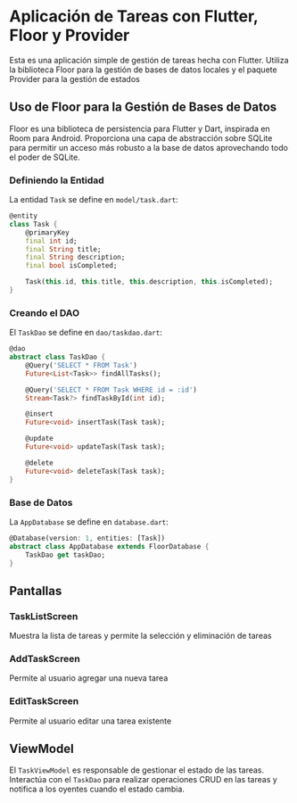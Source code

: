 # Aplicación de Tareas con Flutter, Floor y Provider

Esta es una aplicación simple de gestión de tareas hecha con Flutter. Utiliza la biblioteca Floor para la gestión de bases de datos locales y el paquete Provider para la gestión de estados

## Uso de Floor para la Gestión de Bases de Datos

Floor es una biblioteca de persistencia para Flutter y Dart, inspirada en Room para Android. Proporciona una capa de abstracción sobre SQLite para permitir un acceso más robusto a la base de datos aprovechando todo el poder de SQLite.

### Definiendo la Entidad

La entidad `Task` se define en `model/task.dart`:

```dart
@entity
class Task {
    @primaryKey
    final int id;
    final String title;
    final String description;
    final bool isCompleted;

    Task(this.id, this.title, this.description, this.isCompleted);
}
```

### Creando el DAO

El `TaskDao` se define en `dao/taskdao.dart`:

```dart
@dao
abstract class TaskDao {
    @Query('SELECT * FROM Task')
    Future<List<Task>> findAllTasks();

    @Query('SELECT * FROM Task WHERE id = :id')
    Stream<Task?> findTaskById(int id);

    @insert
    Future<void> insertTask(Task task);

    @update
    Future<void> updateTask(Task task);

    @delete
    Future<void> deleteTask(Task task);
}
```

### Base de Datos

La `AppDatabase` se define en `database.dart`:

```dart
@Database(version: 1, entities: [Task])
abstract class AppDatabase extends FloorDatabase {
    TaskDao get taskDao;
}
```


## Pantallas

### TaskListScreen

Muestra la lista de tareas y permite la selección y eliminación de tareas

### AddTaskScreen

Permite al usuario agregar una nueva tarea

### EditTaskScreen

Permite al usuario editar una tarea existente

## ViewModel

El `TaskViewModel` es responsable de gestionar el estado de las tareas. Interactúa con el `TaskDao` para realizar operaciones CRUD en las tareas y notifica a los oyentes cuando el estado cambia.